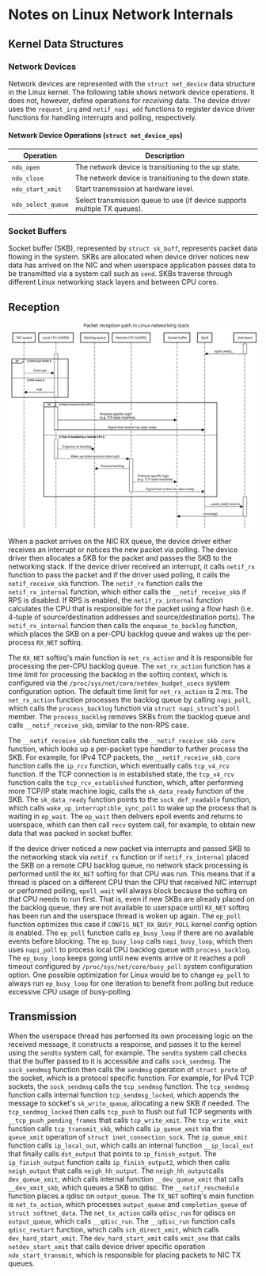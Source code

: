 # Notes on Linux Network Internals

## Kernel Data Structures

### Network Devices

Network devices are represented with the `struct net_device` data structure in the Linux kernel. The following table shows network device operations. It does not, however, define operations for _receiving_ data. The device driver uses the `request_irq` and `netif_napi_add` functions to register device driver functions for handling interrupts and polling, respectively.

#### Network Device Operations (`struct net_device_ops`)

| Operation | Description |
| --------- | ----------- |
| `ndo_open` | The network device is transitioning to the up state. |
| `ndo_close` | The network device is transitioning to the down state. |
| `ndo_start_xmit` | Start transmission at hardware level. |
| `ndo_select_queue` | Select transmission queue to use (if device supports multiple TX queues). |

### Socket Buffers

Socket buffer (SKB), represented by `struct sk_buff`, represents packet data flowing in the system. SKBs are allocated when device driver notices new data has arrived on the NIC and when userspace application passes data to be transmitted via a system call such as `send`. SKBs traverse through different Linux networking stack layers and between CPU cores.

## Reception

![Reception](recv.svg)

When a packet arrives on the NIC RX queue, the device driver either receives an interrupt or notices the new packet via polling. The device driver then allocates a SKB for the packet and passes the SKB to the networking stack. If the device driver received an interrupt, it calls `netif_rx` function to pass the packet and if the driver used polling, it calls the `netif_receive_skb` function. The `netif_rx` function calls the `netif_rx_internal` function, which either calls the `__netif_receive_skb` if RPS is disabled. If RPS is enabled, the `netif_rx_internal` function calculates the CPU that is responsible for the packet using a flow hash (i.e. 4-tuple of source/destination addresses and source/destination ports). The `netif_rx_internal` funcion then calls the `enqueue_to_backlog` function, which places the SKB on a per-CPU backlog queue and wakes up the per-process `RX_NET` softirq.

The `RX_NET` softirq's main function is `net_rx_action` and it is responsible for processing the per-CPU backlog queue. The `net_rx_action` function has a time limit for processing the backlog in the softirq context, which is configured via the `/proc/sys/net/core/netdev_budget_usecs` system configuration option. The default time limit for `net_rx_action` is 2 ms. The `net_rx_action` function processes the backlog queue by calling `napi_poll`, which calls the `process_backlog` function via `struct napi_struct`'s `poll` member. The `process_backlog` removes SKBs from the backlog queue and calls `__netif_receive_skb`, similar to the non-RPS case.

The `__netif_receive_skb` function calls the `__netif_receive_skb_core` function, which looks up a per-packet type handler to further process the SKB. For example, for IPv4 TCP packets, the `__netif_receive_skb_core` function calls the `ip_rcv` function, which eventually calls `tcp_v4_rcv` function. If the TCP connection is in established state, the `tcp_v4_rcv` function calls the `tcp_rcv_established` function, which, after performing more TCP/IP state machine logic, calls the `sk_data_ready` function of the SKB. The `sk_data_ready` function points to the `sock_def_readable` function, which calls `wake_up_interruptible_sync_poll` to wake up the process that is waiting in `ep_wait`. The `ep_wait` then delivers epoll events and returns to userspace, which can then call `recv` system call, for example, to obtain new data that was packed in socket buffer.

If the device driver noticed a new packet via interrupts and passed SKB to the networking stack via `netif_rx` function or if `netif_rx_internal` placed the SKB on a remote CPU backlog queue, no network stack processing is performed until the `RX_NET` softirq for that CPU was run. This means that if a thread is placed on a different CPU than the CPU that received NIC interrupt or performed polling, `epoll_wait` will always block because the softirq on that CPU needs to run first. That is, even if new SKBs are already placed on the backlog queue, they are not available to userspace until `RX_NET` softirq has been run and the userspace thread is woken up again. The `ep_poll` function optimizes this case if `CONFIG_NET_RX_BUSY_POLL` kernel config option is enabled. The `ep_poll` function calls `ep_busy_loop` if there are no available events before blocking. The `ep_busy_loop` calls `napi_busy_loop`, which then uses `napi_poll` to process local CPU backlog queue with `process_backlog`. The `ep_busy_loop` keeps going until new events arrive or it reaches a poll timeout configured by `/proc/sys/net/core/busy_poll` system configuration option. One possible optimization for Linux would be to change `ep_poll` to always run `ep_busy_loop` for one iteration to benefit from polling but reduce excessive CPU usage of busy-polling.

## Transmission

When the userspace thread has performed its own processing logic on the received message, it constructs a response, and passes it to the kernel using the `sendto` system call, for example. The `sendto` system call checks that the buffer passed to it is accessible and calls `sock_sendmsg`. The `sock_sendmsg` function then calls the `sendmsg` operation of `struct proto` of the socket, which is a protocol specific function.  For example, for IPv4 TCP sockets, the `sock_sendmsg` calls the `tcp_sendmsg` function. The `tcp_sendmsg` function calls internal function `tcp_sendmsg_locked`, which appends the message to socket's `sk_write_queue`, allocating a new SKB if needed. The `tcp_sendmsg_locked` then calls `tcp_push` to flush out full TCP segments with `__tcp_push_pending_frames` that calls `tcp_write_xmit`. The `tcp_write_xmit` function calls `tcp_transmit_skb`, which calls `ip_queue_xmit` via the `queue_xmit` operation of `struct inet_connection_sock`. The `ip_queue_xmit` function calls `ip_local_out`, which calls an internal function `__ip_local_out` that finally calls `dst_output` that points to `ip_finish_output`. The `ip_finish_output` function calls `ip_finish_output2`, which then calls `neigh_output` that calls `neigh_hh_output`. The `neigh_hh_output`calls `dev_queue_xmit`, which calls internal function `__dev_queue_xmit` that calls `__dev_xmit_skb`, which queues a SKB to qdisc.  The `__netif_reschedule` function places a qdisc on `output_queue`. The `TX_NET` softirq's main function is `net_tx_action`, which processes `output_queue` and `completion_queue` of `struct softnet_data`. The `net_tx_action` calls `qdisc_run` for qdiscs on `output_queue`, which calls `__qdisc_run`. The `__qdisc_run` function calls `qdisc_restart` function, which calls `sch_direct_xmit`, which calls `dev_hard_start_xmit`. The `dev_hard_start_xmit` calls `xmit_one` that calls `netdev_start_xmit` that calls device driver specific operation `ndo_start_transmit`, which is responsible for placing packets to NIC TX queues.
